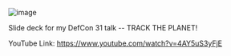 ![image](https://github.com/user-attachments/assets/c03247dd-a4ef-4e79-9b44-b4df811b8fb1)


Slide deck for my DefCon 31 talk -- TRACK THE PLANET!


YouTube Link: https://www.youtube.com/watch?v=4AY5uS3yFjE
